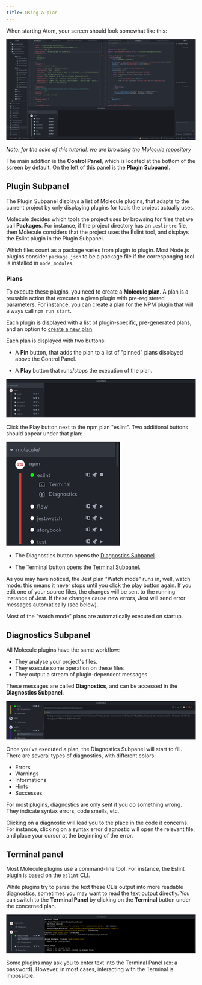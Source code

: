 ```yaml
---
title: Using a plan
---
```


When starting Atom, your screen should look somewhat like this:

![Starting screen. Notice the panel at the bottom](assets/molecule-start.png)

*Note: for the sake of this tutorial, we are browsing [the Molecule repository](https://github.com/alanzanattadev/atom-molecule-dev-environment/)*

The main addition is the **Control Panel**, which is located at the bottom of
the screen by default. On the left of this panel is the **Plugin Subpanel**.

Plugin Subpanel
---------------

The Plugin Subpanel displays a list of Molecule plugins, that adapts to the
current project by only displaying plugins for tools the project actually uses.

Molecule decides which tools the project uses by browsing for files that we call
**Packages**. For instance, if the project directory has an `.eslintrc` file,
then Molecule considers that the project uses the Eslint tool, and displays the
Eslint plugin in the Plugin Subpanel.

Which files count as a package varies from plugin to plugin. Most Node.js
plugins consider `package.json` to be a package file if the corresponging tool
is installed in `node_modules`.

### Plans

To execute these plugins, you need to create a **Molecule plan**. A plan is a
reusable action that executes a given plugin with pre-registered parameters. For
instance, you can create a plan for the NPM plugin that will always call
`npm run start`.

Each plugin is displayed with a list of plugin-specific, pre-generated plans,
and an option to [create a new plan](creating-a-plan.md).

Each plan is displayed with two buttons:

- A **Pin** button, that adds the plan to a list of "pinned" plans displayed above
the Control Panel.

- A **Play** button that runs/stops the execution of the plan.

![Plugin subpanel](assets/plugin-subpanel.png)

Click the Play button next to the npm plan "eslint". Two additional buttons
should appear under that plan:

![Eslint plan buttons](assets/eslint-plan-buttons.png)

- The Diagnostics button opens the [Diagnostics Subpanel](#diagnostics-subpanel).

- The Terminal button opens the [Terminal Subpanel](#terminal-subpanel).

As you may have noticed, the Jest plan "Watch mode" runs in, well, watch mode:
this means it never stops until you click the play button again. If you edit one
of your source files, the changes will be sent to the running instance of Jest.
If these changes cause new errors, Jest will send error messages automatically
(see below).

Most of the "watch mode" plans are automatically executed on startup.

Diagnostics Subpanel
--------------------

All Molecule plugins have the same workflow:

* They analyse your project's files.
* They execute some operation on these files
* They output a stream of plugin-dependent messages.

These messages are called **Diagnostics**, and can be accessed in the
**Diagnostics Subpanel**.

![The Diagnostics Subpanel](assets/diagnostics-closeup.png)

Once you've executed a plan, the Diagnostics Subpanel will start to
fill. There are several types of diagnostics, with different colors:

- Errors
- Warnings
- Informations
- Hints
- Successes

For most plugins, diagnostics are only sent if you do something wrong. They
indicate syntax errors, code smells, etc.

Clicking on a diagnostic will lead you to the place in the code it concerns. For
instance, clicking on a syntax error diagnostic will open the relevant file, and
place your cursor at the beginning of the error.

Terminal panel
--------------

Most Molecule plugins use a command-line tool. For instance, the Eslint plugin
is based on the `eslint` CLI.

While plugins try to parse the text these CLIs output into more readable
diagnostics, sometimes you may want to read the text output directly. You can
switch to the **Terminal Panel** by clicking on the **Terminal** button under the
concerned plan.

![The Terminal Panel](assets/terminal-closeup.png)

Some plugins may ask you to enter text into the Terminal Panel (ex: a password).
However, in most cases, interacting with the Terminal is impossible.
